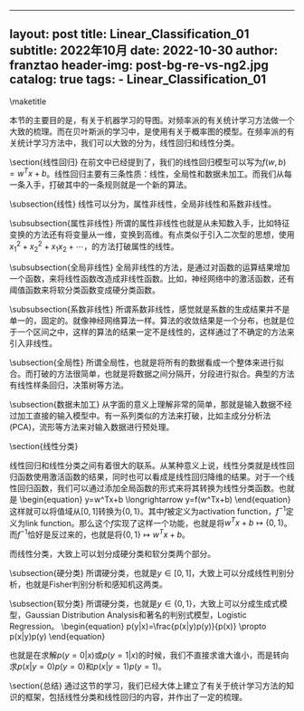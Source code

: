
---
layout:     post
title:      Linear_Classification_01
subtitle:   2022年10月
date:       2022-10-30
author:     franztao
header-img: post-bg-re-vs-ng2.jpg
catalog: true
tags:
    - Linear_Classification_01
---
            

\maketitle

本节的主要目的是，有关于机器学习的导图。对频率派的有关统计学习方法做一个大致的梳理。而在贝叶斯派的学习中，是使用有关于概率图的模型。在频率派的有关统计学习方法中，我们可以大致的分为，线性回归和线性分类。

\section{线性回归}
在前文中已经提到了，我们的线性回归模型可以写为$f(w,b)=w^Tx+b$。线性回归主要有三条性质：线性，全局性和数据未加工。而我们从每一条入手，打破其中的一条规则就是一个新的算法。

\subsection{线性}
线性可以分为，属性非线性，全局非线性和系数非线性。

\subsubsection{属性非线性}
所谓的属性非线性也就是从未知数入手，比如特征变换的方法还有将变量从一维，变换到高维。有点类似于引入二次型的思想，使用$x_1^2+x_2^2+x_1x_2+\cdots$，的方法打破属性的线性。

\subsubsection{全局非线性}
全局非线性的方法，是通过对函数的运算结果增加一个函数，来将线性函数改造成非线性函数。比如，神经网络中的激活函数，还有阈值函数来将软分类函数变成硬分类函数。

\subsubsection{系数非线性}
所谓系数非线性，感觉就是系数的生成结果并不是单一的，固定的。就像神经网络算法一样。算法的收敛结果是一个分布，也就是位于一个区间之中，这样的算法的结果一定不是线性的，这样通过了不确定的方法来引入非线性。

\subsection{全局性}
所谓全局性，也就是将所有的数据看成一个整体来进行拟合。而打破的方法很简单，也就是将数据之间分隔开，分段进行拟合。典型的方法有线性样条回归，决策树等方法。

\subsection{数据未加工}
从字面的意义上理解非常的简单，那就是输入数据不经过加工直接的输入模型中。有一系列类似的方法来打破，比如主成分分析法(PCA)，流形等方法来对输入数据进行预处理。

\section{线性分类}

线性回归和线性分类之间有着很大的联系。从某种意义上说，线性分类就是线性回归函数使用激活函数的结果，同时也可以看成是线性回归降维的结果。对于一个线性回归函数，我们可以通过添加全局函数的形式来将其转换为线性分类函数。也就是
\begin{equation}
    y=w^Tx+b \longrightarrow y=f(w^Tx+b)
\end{equation}
这样就可以将值域从$[0,1]$转换为$\{0,1\}$。其中$f$被定义为activation function，$f^{-1}$定义为link function。那么这个$f$实现了这样一个功能，也就是将$w^Tx+b \mapsto \{0, 1\}$。而$f^{-1}$恰好是反过来的，也就是将$\{0, 1\} \mapsto w^Tx+b$。

而线性分类，大致上可以划分成硬分类和软分类两个部分。

\subsection{硬分类}
所谓硬分类，也就是$y\in [0,1]$，大致上可以分成线性判别分析，也就是Fisher判别分析和感知机这两类。

\subsection{软分类}
所谓硬分类，也就是$y\in \{0,1\}$，大致上可以分成生成式模型，Gaussian Distribution Analysis和著名的判别式模型，Logistic Regression。
\begin{equation}
    p(y|x)=\frac{p(x|y)p(y)}{p(x)} \propto p(x|y)p(y)
\end{equation}

也就是在求解$p(y=0|x)$或$p(y=1|x)$的时候，我们不直接求谁大谁小，而是转向求$p(x|y=0)p(y=0)$和$p(x|y=1)p(y=1)$。

\section{总结}
通过这节的学习，我们已经大体上建立了有关于统计学习方法的知识的框架，包括线性分类和线性回归的内容，并作出了一定的梳理。

